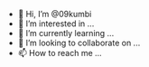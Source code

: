 - 👋 Hi, I’m @09kumbi
- 👀 I’m interested in ...
- 🌱 I’m currently learning ...
- 💞️ I’m looking to collaborate on ...
- 📫 How to reach me ...

<!---
09kumbi/09kumbi is a ✨ special ✨ repository because its `README.md` (this file) appears on your GitHub profile.
You can click the Preview link to take a look at your changes.
--->
